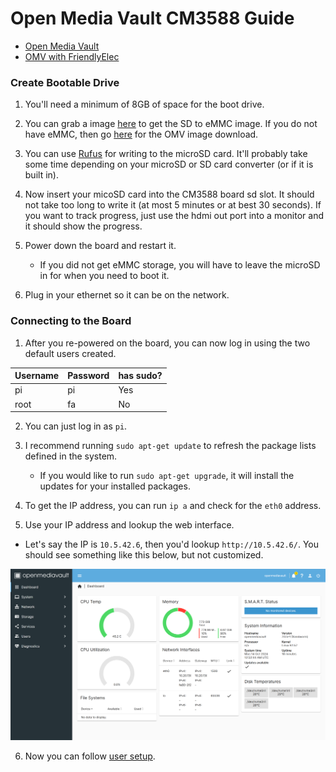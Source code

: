 # Open Media Vault CM3588 Guide

* [Open Media Vault](https://www.openmediavault.org/)
* [OMV with FriendlyElec](https://wiki.friendlyelec.com/wiki/index.php/Getting_Started_with_OpenMediaVault#Supported_platforms)

### Create Bootable Drive
1. You'll need a minimum of 8GB of space for the boot drive.

2. You can grab a image [here](https://drive.google.com/drive/folders/1k5M_5s10M_HOoFb-_uZ80_7d6quG7hli) to get the SD to eMMC image. If you do not have eMMC, then go [here](https://drive.google.com/drive/folders/16A7h0AMiMjq6Y13tqHoZsrY53THHELIz) for the OMV image download.

3. You can use [Rufus](https://rufus.ie/en/) for writing to the microSD card. It'll probably take some time depending on your microSD or SD card converter (or if it is built in).

4. Now insert your micoSD card into the CM3588 board sd slot. It should not take too long to write it (at most 5 minutes or at best 30 seconds). If you want to track progress, just use the hdmi out port into a monitor and it should show the progress.

5. Power down the board and restart it. 
    * If you did not get eMMC storage, you will have to leave the microSD in for when you need to boot it.

6. Plug in your ethernet so it can be on the network.

### Connecting to the Board

1. After you re-powered on the board, you can now log in using the two default users created.

| Username | Password | has sudo? |
|----------|----------|-----------|
| pi       | pi       | Yes       |
| root     | fa       | No        |

2. You can just log in as `pi`.

3. I recommend running `sudo apt-get update` to refresh the package lists defined in the system.
    * If you would like to run `sudo apt-get upgrade`, it will install the updates for your installed packages.

4. To get the IP address, you can run `ip a` and check for the `eth0` address.

5. Use your IP address and lookup the web interface.
  * Let's say the IP is `10.5.42.6`, then you'd lookup `http://10.5.42.6/`. You should see something like this below, but not customized.

![omv dash](../images/omv-dash.png)

6. Now you can follow [user setup](../docs/user-setup.md).
